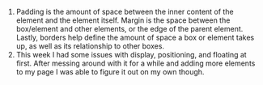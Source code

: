 1. Padding is the amount of space between the inner content of the element and the element itself. Margin is the space between the box/element and other elements, or the edge of the parent element. Lastly, borders help define the amount of space a box or element takes up, as well as its relationship to other boxes. <br>
2. This week I had some issues with display, positioning, and floating at first. After messing around with it for a while and adding more elements to my page I was able to figure it out on my own though. 
